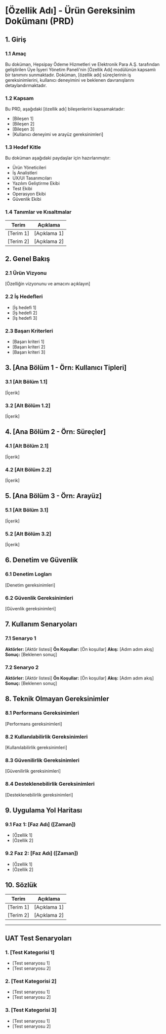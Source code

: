 # [Özellik Adı] - Ürün Gereksinim Dokümanı (PRD)

## 1. Giriş

### 1.1 Amaç
Bu doküman, Hepsipay Ödeme Hizmetleri ve Elektronik Para A.Ş. tarafından geliştirilen Üye İşyeri Yönetim Paneli'nin [Özellik Adı] modülünün kapsamlı bir tanımını sunmaktadır. Doküman, [özellik adı] süreçlerinin iş gereksinimlerini, kullanıcı deneyimini ve beklenen davranışlarını detaylandırmaktadır.

### 1.2 Kapsam
Bu PRD, aşağıdaki [özellik adı] bileşenlerini kapsamaktadır:
- [Bileşen 1]
- [Bileşen 2]
- [Bileşen 3]
- [Kullanıcı deneyimi ve arayüz gereksinimleri]

### 1.3 Hedef Kitle
Bu doküman aşağıdaki paydaşlar için hazırlanmıştır:
- Ürün Yöneticileri
- İş Analistleri
- UX/UI Tasarımcıları
- Yazılım Geliştirme Ekibi
- Test Ekibi
- Operasyon Ekibi
- Güvenlik Ekibi

### 1.4 Tanımlar ve Kısaltmalar
| Terim | Açıklama |
|-------|----------|
| [Terim 1] | [Açıklama 1] |
| [Terim 2] | [Açıklama 2] |

## 2. Genel Bakış

### 2.1 Ürün Vizyonu
[Özelliğin vizyonunu ve amacını açıklayın]

### 2.2 İş Hedefleri
- [İş hedefi 1]
- [İş hedefi 2]
- [İş hedefi 3]

### 2.3 Başarı Kriterleri
- [Başarı kriteri 1]
- [Başarı kriteri 2]
- [Başarı kriteri 3]

## 3. [Ana Bölüm 1 - Örn: Kullanıcı Tipleri]

### 3.1 [Alt Bölüm 1.1]
[İçerik]

### 3.2 [Alt Bölüm 1.2]
[İçerik]

## 4. [Ana Bölüm 2 - Örn: Süreçler]

### 4.1 [Alt Bölüm 2.1]
[İçerik]

### 4.2 [Alt Bölüm 2.2]
[İçerik]

## 5. [Ana Bölüm 3 - Örn: Arayüz]

### 5.1 [Alt Bölüm 3.1]
[İçerik]

### 5.2 [Alt Bölüm 3.2]
[İçerik]

## 6. Denetim ve Güvenlik

### 6.1 Denetim Logları
[Denetim gereksinimleri]

### 6.2 Güvenlik Gereksinimleri
[Güvenlik gereksinimleri]

## 7. Kullanım Senaryoları

### 7.1 Senaryo 1
**Aktörler:** [Aktör listesi]
**Ön Koşullar:** [Ön koşullar]
**Akış:** [Adım adım akış]
**Sonuç:** [Beklenen sonuç]

### 7.2 Senaryo 2
**Aktörler:** [Aktör listesi]
**Ön Koşullar:** [Ön koşullar]
**Akış:** [Adım adım akış]
**Sonuç:** [Beklenen sonuç]

## 8. Teknik Olmayan Gereksinimler

### 8.1 Performans Gereksinimleri
[Performans gereksinimleri]

### 8.2 Kullanılabilirlik Gereksinimleri
[Kullanılabilirlik gereksinimleri]

### 8.3 Güvenilirlik Gereksinimleri
[Güvenilirlik gereksinimleri]

### 8.4 Desteklenebilirlik Gereksinimleri
[Desteklenebilirlik gereksinimleri]

## 9. Uygulama Yol Haritası

### 9.1 Faz 1: [Faz Adı] ([Zaman])
- [Özellik 1]
- [Özellik 2]

### 9.2 Faz 2: [Faz Adı] ([Zaman])
- [Özellik 1]
- [Özellik 2]

## 10. Sözlük
| Terim | Açıklama |
|-------|----------|
| [Terim 1] | [Açıklama 1] |
| [Terim 2] | [Açıklama 2] |

---

## UAT Test Senaryoları

### 1. [Test Kategorisi 1]
- [Test senaryosu 1]
- [Test senaryosu 2]

### 2. [Test Kategorisi 2]
- [Test senaryosu 1]
- [Test senaryosu 2]

### 3. [Test Kategorisi 3]
- [Test senaryosu 1]
- [Test senaryosu 2] 
